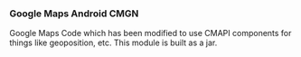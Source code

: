 ### Google Maps Android CMGN

Google Maps Code which has been modified to use CMAPI components for things like geoposition, etc.
This module is built as a jar.
